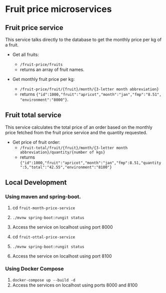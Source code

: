 # Fruit price microservices

## Fruit price service

This service talks directly to the database to get the monthly price per kg of a fruit.

- Get all fruits:
  - `/fruit-price/fruits`
  - returns an array of fruit names. 

- Get monthly fruit price per kg: 
  - `/fruit-price/fruit/{fruit}/month/{3-letter month abbreviation}`
  - returns `{"id":1000,"fruit":"apricot","month":"jan","fmp":"8.51", "environment":"8000"}`.


## Fruit total service

This service calculates the total price of an order based on the monthly price fetched from the fruit price service and the quantity requested.

- Get price of fruit order:
  - `/fruit-total/fruit/{fruit}/month/{3-letter month abbreviation}/quantity/{number of kgs}`
  - returns `{"id":1000,"fruit":"apricot","month":"jan","fmp":8.51,"quantity":5,"total":"42.55","environment":"8100"}`

## Local Development

### Using maven and spring-boot.

1. cd `fruit-month-price-service`
2. `./mvnw spring-boot:rungit status`
3. Access the service on localhost using port 8000

1. cd `fruit-ottal-price-service`
2. `./mvnw spring-boot:rungit status`
3. Access the service on localhost using port 8100

### Using Docker Compose

1. `docker-compose up --build -d`
2. Access the services on localhost using ports 8000 and 8100
